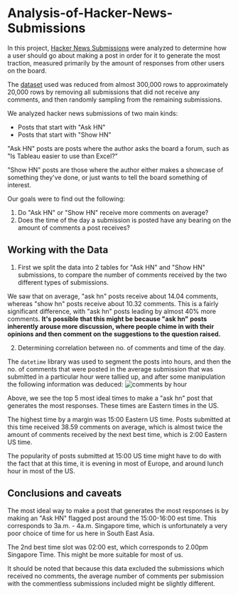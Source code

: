 # Analysis-of-Hacker-News-Submissions
In this project, [Hacker News Submissions](https://news.ycombinator.com/) were analyzed to determine how a user should go about making a post in order for it to generate the most traction, measured primarily by the amount of responses from other users on the board.

The [dataset](https://www.kaggle.com/hacker-news/hacker-news-posts) used was reduced from almost 300,000 rows to approximately 20,000 rows by removing all submissions that did not receive any comments, and then randomly sampling from the remaining submissions.

We analyzed hacker news submissions of two main kinds:

- Posts that start with "Ask HN"
- Posts that start with "Show HN"

"Ask HN" posts are posts where the author asks the board a forum, such as "Is Tableau easier to use than Excel?"

"Show HN" posts are those where the author either makes a showcase of something they've done, or just wants to tell the board something of interest.

Our goals were to find out the following:

1. Do "Ask HN" or "Show HN" receive more comments on average?
2. Does the time of the day a submission is posted have any bearing on the amount of comments a post receives?

## Working with the Data

1. First we split the data into 2 tables for "Ask HN" and "Show HN" submissions, to compare the number of comments received by the two different types of submissions.

We saw that on average, "ask hn" posts receive about 14.04 comments, whereas "show hn" posts receive about 10.32 comments. This is a fairly significant difference, with "ask hn" posts leading by almost 40% more comments. **It's possible that this might be because "ask hn" posts inherently arouse more discussion, where people chime in with their opinions and then comment on the suggestions to the question raised.**

2. Determining correlation between no. of comments and time of the day.

The `datetime` library was used to segment the posts into hours, and then the no. of comments that were posted in the average submission that was submitted in a particular hour were tallied up, and after some manipulation the following information was deduced:
![comments by hour](https://gyazo.com/c7b54ff31186dddc28ebef76b5b1cd54)

Above, we see the top 5 most ideal times to make a "ask hn" post that generates the most responses. These times are Eastern times in the US.

The highest time by a margin was 15:00 Eastern US time. Posts submitted at this time received 38.59 comments on average, which is almost twice the amount of comments received by the next best time, which is 2:00 Eastern US time.

The popularity of posts submitted at 15:00 US time might have to do with the fact that at this time, it is evening in most of Europe, and around lunch hour in most of the US.

## Conclusions and caveats

The most ideal way to make a post that generates the most responses is by making an "Ask HN" flagged post around the 15:00-16:00 est time. This corresponds to 3a.m. - 4a.m. Singapore time, which is unfortunately a very poor choice of time for us here in South East Asia.

The 2nd best time slot was 02:00 est, which corresponds to 2.00pm Singapore Time. This might be more suitable for most of us.

It should be noted that because this data excluded the submissions which received no comments, the average number of comments per submission with the commentless submissions included might be slightly different.

